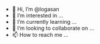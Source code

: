 - 👋 Hi, I’m @logasan
- 👀 I’m interested in ...
- 🌱 I’m currently learning ...
- 💞️ I’m looking to collaborate on ...
- 📫 How to reach me ...

<!---
logasan/logasan is a ✨ special ✨ repository because its `README.md` (this file) appears on your GitHub profile.
You can click the Preview link to take a look at your changes.
--->

